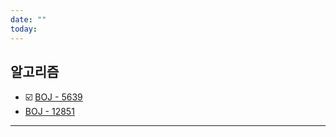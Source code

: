 ```yaml
---
date: ""
today:
---
```

## 알고리즘
- ☑️ [BOJ - 5639](https://www.acmicpc.net/problem/5639)
- [BOJ - 12851](https://www.acmicpc.net/problem/12851)

---

